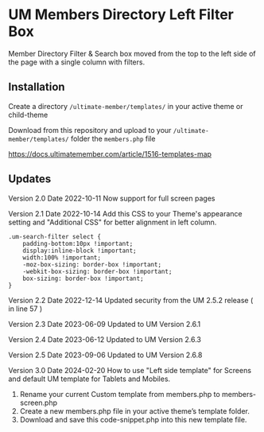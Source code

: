 # UM Members Directory Left Filter Box
Member Directory Filter &amp; Search box moved from the top to the left side of the page with a single column with filters.

## Installation ##
Create a directory ```/ultimate-member/templates/``` in your active theme or child-theme 

Download from this repository and upload to your ```/ultimate-member/templates/``` folder the ```members.php``` file

https://docs.ultimatemember.com/article/1516-templates-map


## Updates ##
Version 2.0  Date 2022-10-11 Now support for full screen pages

Version 2.1 Date 2022-10-14 Add this CSS to your Theme's appearance setting and "Additional CSS" for better alignment in left column.

```
.um-search-filter select { 
	padding-bottom:10px !important;
	display:inline-block !important; 
	width:100% !important;
    -moz-box-sizing: border-box !important;
    -webkit-box-sizing: border-box !important;
	box-sizing: border-box !important;
}
```
Version 2.2  Date 2022-12-14  Updated security from the UM 2.5.2 release ( in line 57 )

Version 2.3 Date 2023-06-09 Updated to UM Version 2.6.1

Version 2.4 Date 2023-06-12 Updated to UM Version 2.6.3

Version 2.5 Date 2023-09-06 Updated to UM Version 2.6.8

Version 3.0 Date 2024-02-20 How to use "Left side template" for Screens and default UM template for Tablets and Mobiles.
1. Rename your current Custom template from members.php to members-screen.php
2. Create a new members.php file in your active theme’s template folder.
3. Download and save this code-snippet.php into this new template file.



